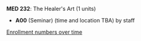 **MED 232**: The Healer's Art (1 units)

- **A00** (Seminar) (time and location TBA) by staff

[Enrollment numbers over time](./MED232.tsv)

